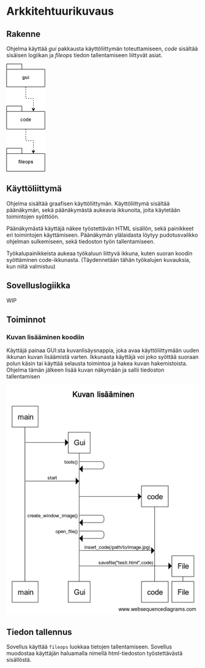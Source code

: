 # Arkkitehtuurikuvaus

## Rakenne

Ohjelma käyttää _gui_ pakkausta käyttöliittymän toteuttamiseen, _code_ sisältää sisäisen logiikan ja _fileops_ tiedon tallentamiseen liittyvät asiat.

![Rakenne](./kuvat/sovellus.png)

## Käyttöliittymä

Ohjelma sisältää graafisen käyttöliittymän. Käyttöliittymä sisältää päänäkymän, sekä päänäkymästä aukeavia ikkunoita, joita käytetään toimintojen syöttöön.

Päänäkymästä käyttäjä näkee työstettävän HTML sisällön, sekä painikkeet eri toimintojen käyttämiseen. Päänäkymän ylälaidasta löytyy pudotusvalikko ohjelman sulkemiseen, sekä tiedoston työn tallentamiseen. 

Työkalupainikkeista aukeaa työkaluun liittyvä ikkuna, kuten suoran koodin syöttäminen code-ikkunasta. (Täydennetään tähän työkalujen kuvauksia, kun niitä valmistuu)

## Sovelluslogiikka

WIP
## Toiminnot

### Kuvan lisääminen koodiin
Käyttäjä painaa GUI:sta kuvanlisäysnappia, joka avaa käyttöliittymään uuden ikkunan kuvan lisäämistä varten. Ikkunasta käyttäjä voi joko syöttää suoraan polun käsin tai käyttää selausta toimintoa ja hakea kuvan hakemistoista. Ohjelma tämän jälkeen lisää kuvan näkymään ja sallii tiedoston tallentamisen

![Rakenne](./kuvat/kuvan_lisaaminen.png)

## Tiedon tallennus

Sovellus käyttää `fileops` luokkaa tietojen tallentamiseen. Sovellus muodostaa käyttäjän haluamalla nimellä html-tiedoston työstettävästä sisällöstä.
